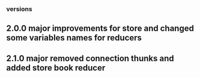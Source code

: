 ### versions

## 2.0.0 major improvements for store and changed some variables names for reducers

## 2.1.0 major removed connection thunks and added store book reducer
